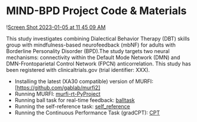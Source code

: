 # MIND-BPD Project Code & Materials

\![Screen Shot 2023-01-05 at 11 45 09 AM](https://github.com/pab2163/mindful_brain_project/assets/16904546/69e79eec-0a69-4d71-a682-e96d5b90e254)

This study investigates combining Dialectical Behavior Therapy (DBT) skills group with mindfulness-based neurofeedback (mbNF) for adults with Borderline Personality Disorder (BPD).The study targets two neural mechanisms: connectivity within the Default Mode Network (DMN) and DMN-Frontoparietal Control Network (FPCN) anticorrelation.
This study has been registered with clinicaltrials.gov (trial identifier: XXX). 

* Installing the latest (XA30 compatible) version of MURFI: [https://github.com/gablab/murfi2]
* Running MURFI: [murfi-rt-PyProject](murfi-rt-PyProject)
* Running ball task for real-time feedback: [balltask](balltask)
* Running the self-reference task: [self_reference](self_reference)
* Running the Continuous Performance Task (gradCPT): [CPT](gradCPT)

